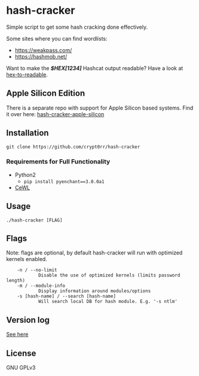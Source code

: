 # hash-cracker

Simple script to get some hash cracking done effectively.

Some sites where you can find wordlists:

- <https://weakpass.com/>
- <https://hashmob.net/>

Want to make the ***$HEX[1234]*** Hashcat output readable? Have a look at [hex-to-readable](https://github.com/crypt0rr/hex-to-readable).

## Apple Silicon Edition

There is a separate repo with support for Apple Silicon based systems. Find it over here: [hash-cracker-apple-silicon](https://github.com/crypt0rr/hash-cracker-apple-silicon)

## Installation

```plain
git clone https://github.com/crypt0rr/hash-cracker
```

### Requirements for Full Functionality

- Python2
  - `pip install pyenchant==3.0.0a1`
- [CeWL](https://github.com/digininja/CeWL/)

## Usage

```plain
./hash-cracker [FLAG]
```

## Flags

Note: flags are optional, by default hash-cracker will run with optimized kernels enabled.

```plain
    -n / --no-limit
            Disable the use of optimized kernels (limits password length)
    -m / --module-info
            Display information around modules/options
    -s [hash-name] / --search [hash-name]
            Will search local DB for hash module. E.g. '-s ntlm'
```

## Version log

[See here](VERSION.md)

## License

GNU GPLv3
